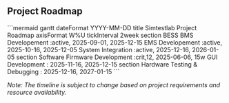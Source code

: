 ## Project Roadmap

<div class="mermaid-wrapper">
```mermaid
gantt
    dateFormat  YYYY-MM-DD
    title Simtestlab Project Roadmap
    axisFormat  W%U
    tickInterval 2week
    section BESS
    BMS Developement      :active, 2025-09-01, 2025-12-15
    EMS Developement      :active, 2025-10-16, 2025-12-05
    System Integration      :active, 2025-12-16, 2026-01-05
    section Software
    Firmware Development :crit,12, 2025-06-06, 15w
    GUI Development      : 2025-11-16, 2025-12-15
    section Hardware
    Testing & Debugging  : 2025-12-16, 2027-01-15
```
</div>

*Note: The timeline is subject to change based on project requirements and resource availability.*

